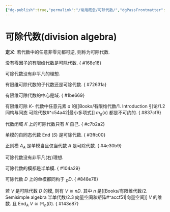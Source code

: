 ```yaml
---
{"dg-publish":true,"permalink":"/常用概念/可除代数/","dgPassFrontmatter":true,"created":"2024-08-14T09:59:59.156+08:00","updated":"2024-08-16T20:35:17.951+08:00"}
---
```


# 可除代数(division algebra)

**定义**: 若代数中的任意非零元都可逆, 则称为可除代数.

没有零因子的有限维代数是可除代数. 
{ #168e18}


可除代数没有非平凡的理想.

有限维可除代数的子代数还是可除代数.
{ #72631a}


有限维可除代数的中心是域.
{ #1be669}


有限维可除 $K$- 代数中任意元素 $a$ 的[[Books/有限维代数/1. Introduction 引论/1.2 同构与同态 可除代数#^c54a42\|最小多项式]] $m_a(x)$ 都是不可约的.
{ #837cf9}


代数闭域 $K$ 上的可除代数只有 $K$ 自己.
{ #c7b2a2}


单模的自同态代数 $\mathrm{End\ }(S)$ 是可除代数.
{ #3ffc00}


正则模 $A_A$ 是单模当且仅当代数 $A$ 是可除代数.
{ #4e30b9}


可除代数没有非平凡(右)理想.

可除代数的模都是半单模.
{ #104a29}


可除代数 $D$ 上的单模都同构于 $_DD$.
{ #848e78}


若 $V$ 是可除代数 $D$ 的模, 则有 $V\cong nD$. 其中 $n$ 是[[Books/有限维代数/2. Semisimple algebra 半单代数/2.3 向量空间和矩阵#^accf51\|向量空间]] $V$ 的维数. 且 $\mathrm{End}_A\ V\cong \mathbb{M}_n(D)$.
{ #143e87}

